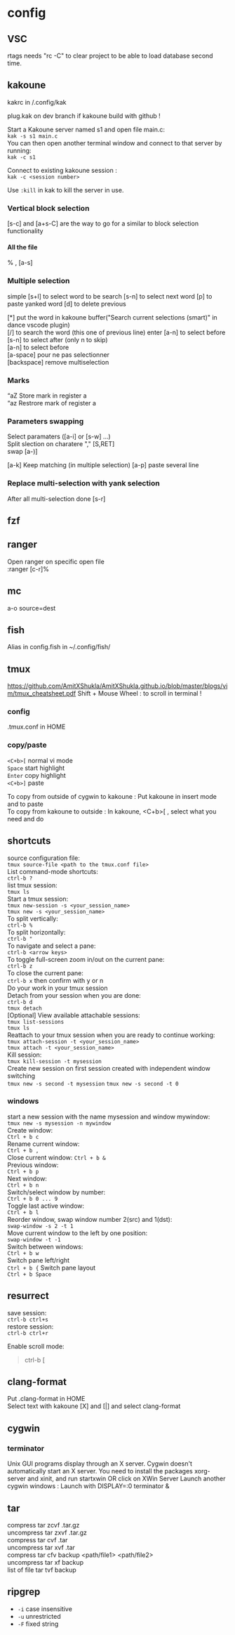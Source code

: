 # config
## VSC
rtags needs "rc -C" to clear project to be able to load database second time.
## kakoune
kakrc in /.config/kak

plug.kak on dev branch if kakoune build with github !

Start a Kakoune server named s1 and open file main.c:  
`kak -s s1 main.c`   
You can then open another terminal window and connect to that server by running:  
`kak -c s1`  

Connect to existing kakoune session :  
`kak -c <session number>`  

Use `:kill` in kak to kill the server in use.  

### Vertical block selection
[s-c] and [a+s-C] are the way to go for a similar to block selection functionality
#### All the file
% , [a-s]

### Multiple selection  
simple 
[s+l] to select word to be search
[s-n] to select next word
[p] to paste yanked word
[d] to delete previous

[*] put the word in kakoune buffer("Search current selections (smart)" in dance vscode plugin)  
[/] to search the word (this one of previous line) 
enter
[a-n] to select before  
[s-n] to select after (only n to skip)  
[a-n] to select before  
[a-space] pour ne pas selectionner  
[backspace] remove multiselection

### Marks
“aZ	Store mark in register a  
“az	Restrore mark of register a

### Parameters swapping  
Select paramaters ([a-i] or [s-w] ...)  
Split slection on charatere "," [S,RET]   
swap [a-)]  

[a-k] Keep matching (in multiple selection)
[a-p] paste several line

### Replace multi-selection with yank selection  
After all multi-selection done
[s-r]

## fzf

## ranger
Open ranger on specific open file  
:ranger [c-r]%

## mc
a-o	source=dest

## fish
Alias in config.fish in ~/.config/fish/

## tmux
https://github.com/AmitXShukla/AmitXShukla.github.io/blob/master/blogs/vim/tmux_cheatsheet.pdf
Shift + Mouse Wheel : to scroll in terminal !
### config
.tmux.conf in HOME
### copy/paste
`<C+b>[`	normal vi mode  
`Space`		start highlight  
`Enter`		copy highlight  
`<C+b>]`	paste  

To copy from outside of cygwin to kakoune : Put kakoune in insert mode and <S-Ins> to paste  
To copy from kakoune to outside : In kakoune, <C+b>[ , select what you need and do <C-Ins>  
## shortcuts
source configuration file:  
`tmux source-file <path to the tmux.conf file>`  
List command-mode shortcuts:  
`ctrl-b ?`  
list tmux session:  
`tmux ls`  
Start a tmux session:  
`tmux new-session -s <your_session_name>`  
`tmux new -s <your_session_name>`  
To split vertically:  
`ctrl-b %`  
To split horizontally:  
`ctrl-b "`  
To navigate and select a pane:  
`ctrl-b <arrow keys>`  
To toggle full-screen zoom in/out on the current pane:  
`ctrl-b z`  
To close the current pane:  
`ctrl-b x` then confirm with y or n  
Do your work in your tmux session  
Detach from your session when you are done:  
`ctrl-b d`  
`tmux detach`  
[Optional] View available attachable sessions:  
`tmux list-sessions`  
`tmux ls`  
Reattach to your tmux session when you are ready to continue working:  
`tmux attach-session -t <your_session_name>`  
`tmux attach -t <your_session_name>`  
Kill session:  
`tmux kill-session -t mysession`  
Create new session on first session created with independent window switching  
`tmux new -s second -t mysession` 
`tmux new -s second -t 0` 
### windows
start a new session with the name mysession and window mywindow:  
`tmux new -s mysession -n mywindow`  
Create window:  
`Ctrl + b c`  
Rename current window:  
`Ctrl + b ,`  
Close current window:
`Ctrl + b &`  
Previous window:  
`Ctrl + b p`  
Next window:  
`Ctrl + b n`  
Switch/select window by number:  
`Ctrl + b 0 ... 9`  
Toggle last active window:  
`Ctrl + b l`  
Reorder window, swap window number 2(src) and 1(dst):  
`swap-window -s 2 -t 1`  
Move current window to the left by one position:  
`swap-window -t -1`  
Switch between windows:  
`Ctrl + b w`  
Switch pane left/right  
`Ctrl + b {` 
Switch pane layout  
`Ctrl + b Space` 

## resurrect
save session:  
`ctrl-b ctrl+s`  
restore session:  
`ctrl-b ctrl+r`  

Enable scroll mode:  
> ctrl-b [  

## clang-format
Put .clang-format in HOME  
Select text with kakoune [X] and [|] and select clang-format  

## cygwin
### terminator
Unix GUI programs display through an X server. Cygwin doesn't automatically start an X server. You need to install the packages xorg-server and xinit, 
and run 
	startxwin     OR click on XWin Server
Launch another cygwin windows : <A-f2>
Launch with
	DISPLAY=:0 terminator &

## tar
compress 	tar zcvf <name>.tar.gz <dossier/>   
uncompress 	tar zxvf <name>.tar.gz  
compress 	tar cvf <name>.tar <dossier/>  
uncompress 	tar xvf <name>.tar  
compress 	tar cfv backup <path/file1> <path/file2>  
uncompress 	tar xf backup  
list of file	tar tvf backup

## ripgrep
- `-i`		case insensitive  
- `-u`		unrestricted  
- `-F` 		fixed string  
